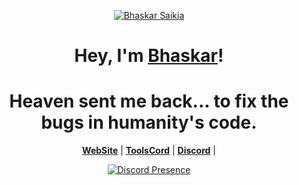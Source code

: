 <p align="center">
  <a href="https://ibb.co/DH06g9Cq"><img src="https://i.ibb.co/DH06g9Cq/Find-Share-on-GIPHY.gif" alt="Bhaskar Saikia" border="0"></a>
</p>



<h1 align="center">Hey, I'm <a href="https://github.com/bhaskarsaikia-17">Bhaskar</a>!</h1>
<h1 align="center">Heaven sent me back... to fix the bugs in humanity's code.</h1>

<p align="center">
  <strong><a href="https://bhaskarop.xyz">WebSite</a></strong> |
  <strong><a href="https://toolscord.store">ToolsCord</a></strong> |
  <strong><a href="https://discord.com/users/1273333726323019817">Discord</a></strong> |
</p>

<div align="center">
  <a href="https://discord.com/users/1273333726323019817">
    <img src="https://lanyard.cnrad.dev/api/1273333726323019817?showDisplayName=true&idleMessage=idling..." alt="Discord Presence" />
  </a>
</div>




<p align="center"></></p>
